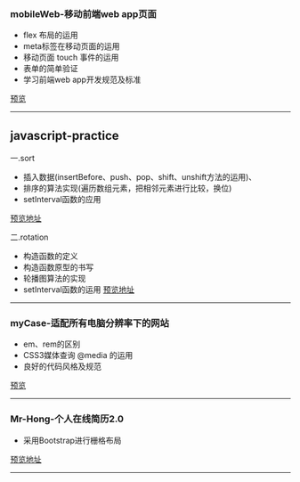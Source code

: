 ### mobileWeb-移动前端web app页面
* flex 布局的运用
* meta标签在移动页面的运用
* 移动页面 touch 事件的运用
* 表单的简单验证
* 学习前端web app开发规范及标准

<a href="https://hardmanhong.github.io/myPage/mobileWeb/index.html">预览</a>

---

## javascript-practice

一.sort
* 插入数据(insertBefore、push、pop、shift、unshift方法的运用)、
* 排序的算法实现(遍历数组元素，把相邻元素进行比较，换位)
* setInterval函数的应用

<a href="https://hardmanhong.github.io/myPage/javascript-practice/sort/sort.html">预览地址</a>

二.rotation
* 构造函数的定义
* 构造函数原型的书写
* 轮播图算法的实现
* setInterval函数的运用
<a href="https://hardmanhong.github.io/myPage/javascript-practice/rotation/rotation.html">预览地址</a>

---

### myCase-适配所有电脑分辨率下的网站
* em、rem的区别
* CSS3媒体查询 @media 的运用
* 良好的代码风格及规范

<a href="https://hardmanhong.github.io/myPage/myCase/index.html">预览</a>

---

### Mr-Hong-个人在线简历2.0
* 采用Bootstrap进行栅格布局

<a href="https://hardmanhong.github.io/myPage/Mr-Hong/index.html">
预览地址</a>

---








